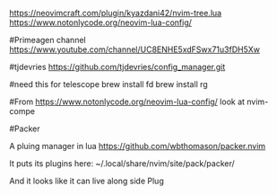 https://neovimcraft.com/plugin/kyazdani42/nvim-tree.lua
https://www.notonlycode.org/neovim-lua-config/


#Primeagen channel
https://www.youtube.com/channel/UC8ENHE5xdFSwx71u3fDH5Xw


#tjdevries
https://github.com/tjdevries/config_manager.git

#need this for telescope
brew install fd
brew install rg

#From
https://www.notonlycode.org/neovim-lua-config/
look at
nvim-compe



#Packer

A pluing manager in lua
https://github.com/wbthomason/packer.nvim

It puts its plugins here:
 ~/.local/share/nvim/site/pack/packer/

And it looks like it can live along side Plug
